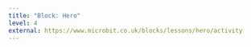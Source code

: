 ```yaml
---
title: "Block: Hero"
level: 4
external: https://www.microbit.co.uk/blocks/lessons/hero/activity
---
```

